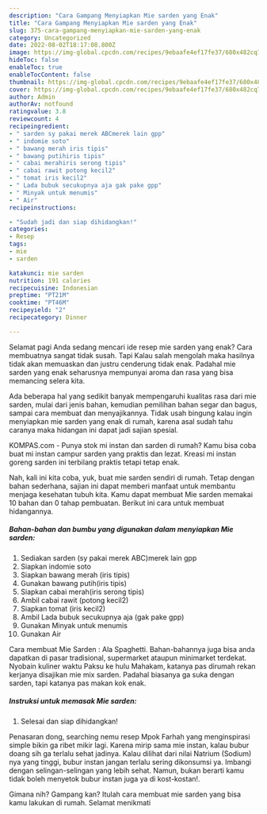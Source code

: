 ```yaml
---
description: "Cara Gampang Menyiapkan Mie sarden yang Enak"
title: "Cara Gampang Menyiapkan Mie sarden yang Enak"
slug: 375-cara-gampang-menyiapkan-mie-sarden-yang-enak
category: Uncategorized
date: 2022-08-02T18:17:08.800Z
image: https://img-global.cpcdn.com/recipes/9ebaafe4ef17fe37/680x482cq70/mie-sarden-foto-resep-utama.jpg
hideToc: false
enableToc: true
enableTocContent: false
thumbnail: https://img-global.cpcdn.com/recipes/9ebaafe4ef17fe37/680x482cq70/mie-sarden-foto-resep-utama.jpg
cover: https://img-global.cpcdn.com/recipes/9ebaafe4ef17fe37/680x482cq70/mie-sarden-foto-resep-utama.jpg
author: Admin
authorAv: notfound
ratingvalue: 3.8
reviewcount: 4
recipeingredient:
- " sarden sy pakai merek ABCmerek lain gpp"
- " indomie soto"
- " bawang merah iris tipis"
- " bawang putihiris tipis"
- " cabai merahiris serong tipis"
- " cabai rawit potong kecil2"
- " tomat iris kecil2"
- " Lada bubuk secukupnya aja gak pake gpp"
- " Minyak untuk menumis"
- " Air"
recipeinstructions:

- "Sudah jadi dan siap dihidangkan!"
categories:
- Resep
tags:
- mie
- sarden

katakunci: mie sarden 
nutrition: 191 calories
recipecuisine: Indonesian
preptime: "PT21M"
cooktime: "PT46M"
recipeyield: "2"
recipecategory: Dinner

---
```



Selamat pagi Anda sedang mencari ide resep mie sarden yang enak? Cara membuatnya sangat tidak susah. Tapi Kalau salah mengolah maka hasilnya tidak akan memuaskan dan justru cenderung tidak enak. Padahal mie sarden yang enak seharusnya mempunyai aroma dan rasa yang bisa memancing selera kita.


Ada beberapa hal yang sedikit banyak mempengaruhi kualitas rasa dari mie sarden, mulai dari jenis bahan, kemudian pemilihan bahan segar dan bagus, sampai cara membuat dan menyajikannya. Tidak usah bingung kalau ingin menyiapkan mie sarden yang enak di rumah, karena asal sudah tahu caranya maka hidangan ini dapat jadi sajian spesial.

KOMPAS.com - Punya stok mi instan dan sarden di rumah? Kamu bisa coba buat mi instan campur sarden yang praktis dan lezat. Kreasi mi instan goreng sarden ini terbilang praktis tetapi tetap enak.


Nah, kali ini kita coba, yuk, buat mie sarden sendiri di rumah. Tetap dengan bahan sederhana, sajian ini dapat memberi manfaat untuk membantu menjaga kesehatan tubuh kita. Kamu dapat membuat Mie sarden memakai 10 bahan dan 0 tahap pembuatan. Berikut ini cara untuk membuat hidangannya.

<!--inarticleads1-->

##### Bahan-bahan dan bumbu yang digunakan dalam menyiapkan Mie sarden:

1. Sediakan  sarden (sy pakai merek ABC)merek lain gpp
1. Siapkan  indomie soto
1. Siapkan  bawang merah (iris tipis)
1. Gunakan  bawang putih(iris tipis)
1. Siapkan  cabai merah(iris serong tipis)
1. Ambil  cabai rawit (potong kecil2)
1. Siapkan  tomat (iris kecil2)
1. Ambil  Lada bubuk secukupnya aja (gak pake gpp)
1. Gunakan  Minyak untuk menumis
1. Gunakan  Air


Cara membuat Mie Sarden : Ala Spaghetti. Bahan-bahannya juga bisa anda dapatkan di pasar tradisional, supermarket ataupun minimarket terdekat. Nyobain kuliner waktu Paksu ke hulu Mahakam, katanya pas dirumah rekan kerjanya disajikan mie mix sarden. Padahal biasanya ga suka dengan sarden, tapi katanya pas makan kok enak. 

<!--inarticleads2-->

##### Instruksi untuk memasak Mie sarden:


1. Selesai dan siap dihidangkan!

Penasaran dong, searching nemu resep Mpok Farhah yang menginspirasi simple bikin ga ribet mikir lagi. Karena mirip sama mie instan, kalau bubur doang sih ga terlalu sehat jadinya. Kalau dilihat dari nilai Natrium (Sodium) nya yang tinggi, bubur instan jangan terlalu sering dikonsumsi ya. Imbangi dengan selingan-selingan yang lebih sehat. Namun, bukan berarti kamu tidak boleh menyetok bubur instan juga ya di kost-kostan!. 

Gimana nih? Gampang kan? Itulah cara membuat mie sarden yang bisa kamu lakukan di rumah. Selamat menikmati

